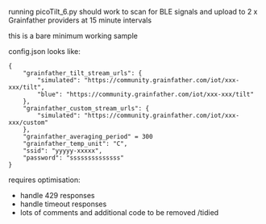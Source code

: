 running picoTilt_6.py should work to scan for BLE signals and upload to 2 x Grainfather providers at 15 minute intervals

this is a bare minimum working sample

config.json looks like:
```
{
    "grainfather_tilt_stream_urls": {
        "simulated": "https://community.grainfather.com/iot/xxx-xxx/tilt",
        "blue": "https://community.grainfather.com/iot/xxx-xxx/tilt"
    },
    "grainfather_custom_stream_urls": {
        "simulated": "https://community.grainfather.com/iot/xxx-xxx/custom"
    },
    "grainfather_averaging_period" = 300
    "grainfather_temp_unit": "C",
    "ssid": "yyyyy-xxxxx",
    "password": "ssssssssssssss"
}
```
requires optimisation:

* handle 429 responses
* handle timeout responses
* lots of comments and additional code to be removed /tidied
